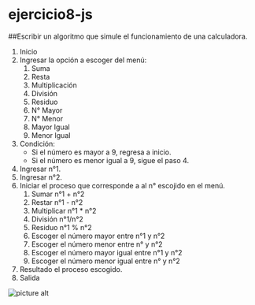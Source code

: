 # ejercicio8-js
##Escribir un algoritmo que simule el funcionamiento de una calculadora.
1. Inicio
2. Ingresar la opción a escoger del menú:
    1. Suma
    2. Resta
    3. Multiplicación
    4. División
    5. Residuo
    6. N° Mayor
    7. N° Menor
    8. Mayor Igual 
    9. Menor Igual
3. Condición:
    - Si el número es mayor a 9, regresa a inicio.
    - Si el número es menor igual a 9, sigue el paso 4.
4. Ingresar n°1.
5. Ingresar n°2.
6. Iniciar el proceso que corresponde a al n° escojido en el menú.
    1. Sumar n°1 + n°2
    2. Restar  n°1 - n°2
    3. Multiplicar n°1 * n°2
    4. División n°1/n°2
    5. Residuo n°1 % n°2
    6. Escoger el número mayor entre n°1 y n°2
    7. Escoger el número menor entre n° y n°2
    8. Escoger el número mayor igual entre n°1 y n°2
    9. Escoger el número menor igual entre n° y n°2
7. Resultado el proceso escogido.
8. Salida

![picture alt](http://4.1m.yt/gjiiysm.jpg "Diagrama de Flujo")
